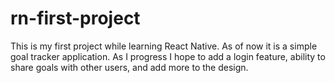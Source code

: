 # rn-first-project
This is my first project while learning React Native. As of now it is a simple goal tracker application. 
As I progress I hope to add a login feature, ability to share goals with other users, and add more to the design. 
